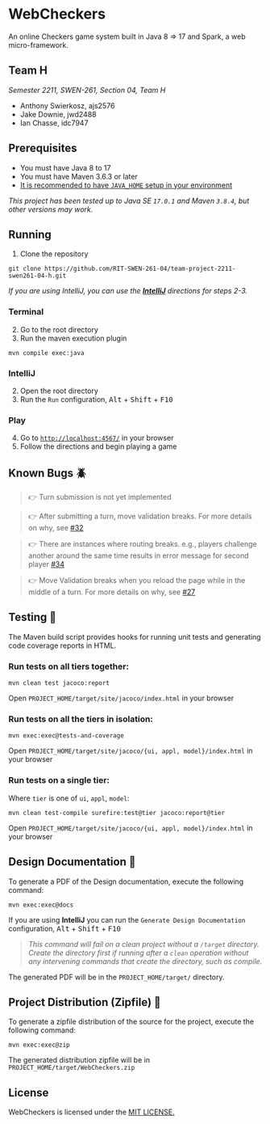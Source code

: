 # WebCheckers

An online Checkers game system built in Java 8 => 17 and Spark, a web micro-framework.

## Team H

_Semester 2211, SWEN-261, Section 04, Team H_

- Anthony Swierkosz, ajs2576
- Jake Downie, jwd2488
- Ian Chasse, idc7947

## Prerequisites 

- You must have Java 8 to 17
- You must have Maven 3.6.3 or later
- [It is recommended to have `JAVA_HOME` setup in your environment](https://docs.oracle.com/en/cloud/saas/enterprise-performance-management-common/diepm/epm_set_java_home_104x6dd63633_106x6dd6441c.html)

_This project has been tested up to Java SE `17.0.1` and Maven `3.8.4`, but other versions may
work._

## Running 

1. Clone the repository

```
git clone https://github.com/RIT-SWEN-261-04/team-project-2211-swen261-04-h.git
```

_If you are using IntelliJ, you can use
the **[IntelliJ](https://github.com/RIT-SWEN-261-04/team-project-2211-swen261-04-h/tree/master#intellij)**
directions for steps 2-3._

### Terminal

2. Go to the root directory
3. Run the maven execution plugin

```
mvn compile exec:java
```

### IntelliJ

2. Open the root directory
3. Run the `Run` configuration, <kbd>Alt</kbd> + <kbd>Shift</kbd> + <kbd>F10</kbd>

### Play

4. Go to [`http://localhost:4567/`](http://localhost:4567/) in your browser
5. Follow the directions and begin playing a game

## Known Bugs 🪲

> 👉 Turn submission is not yet implemented

> 👉 After submitting a turn, move validation breaks. For more details on why, see [#32](https://github.com/RIT-SWEN-261-04/team-project-2211-swen261-04-h/issues/32)

> 👉 There are instances where routing breaks. e.g., players challenge another around the same time results in error message for second player [#34](https://github.com/RIT-SWEN-261-04/team-project-2211-swen261-04-h/issues/32)

> 👉 Move Validation breaks when you reload the page while in the middle of a turn. For more details on why, see [#27](https://github.com/RIT-SWEN-261-04/team-project-2211-swen261-04-h/issues/27)

## Testing 🧪

The Maven build script provides hooks for running unit tests and generating code coverage reports in
HTML.

### Run tests on all tiers together:

```
mvn clean test jacoco:report
```

Open `PROJECT_HOME/target/site/jacoco/index.html` in your browser

### Run tests on all the tiers in isolation:

```
mvn exec:exec@tests-and-coverage
```

Open `PROJECT_HOME/target/site/jacoco/{ui, appl, model}/index.html` in your browser

### Run tests on a single tier:

Where `tier` is one of `ui`, `appl`, `model`:

```
mvn clean test-compile surefire:test@tier jacoco:report@tier
``` 

Open `PROJECT_HOME/target/site/jacoco/{ui, appl, model}/index.html` in your browser

## Design Documentation 📄

To generate a PDF of the Design documentation, execute the following command:

```
mvn exec:exec@docs
```

If you are using **IntelliJ** you can run the `Generate Design Documentation` configuration, <kbd>
Alt</kbd> + <kbd>Shift</kbd> + <kbd>F10</kbd>
> _This command will fail on a clean project without a `/target` directory. Create the directory first if running after a `clean` operation without any intervening commands that create the directory, such as compile._

The generated PDF will be in the `PROJECT_HOME/target/` directory.

## Project Distribution (Zipfile) 📁

To generate a zipfile distribution of the source for the project, execute the following command:

```
mvn exec:exec@zip
```

The generated distribution zipfile will be in `PROJECT_HOME/target/WebCheckers.zip`

## License

WebCheckers is licensed under
the [MIT LICENSE.](https://github.com/RIT-SWEN-261-04/team-project-2211-swen261-04-h/blob/master/LICENSE)
